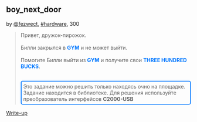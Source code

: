 ## boy_next_door
by [@fezwect](https://t.me/fezwect), [#hardware](/README.md#hardware), 300

> Привет, дружок-пирожок.<br><br>Билли закрылся в <b style="color:#0077FF">GYM</b> и не может выйти.<br><br>Помогите Билли выйти из <b style="color:#0077FF">GYM</b> и получите свои <b style="color:#0077FF">THREE HUNDRED BUCKS</b>.<br><br><div style="border:2px #0077FF solid; padding:5px; border-radius:5px">Это задание можно решить только находясь очно на площадке. <br>Задание находится в библиотеке. Для решения используйте преобразователь интерфейсов <b>С2000-USB</b></div>


[Write-up](WRITEUP.md)